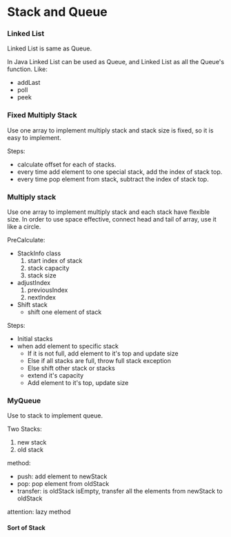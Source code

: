 # Stack and Queue

### Linked List

Linked List is same as Queue.

In Java Linked List can be used as Queue, and Linked List as all the Queue's function. Like:

- addLast
- poll
- peek

### Fixed Multiply Stack

Use one array to implement multiply stack and stack size is fixed, so it is easy to implement.

Steps:

- calculate offset for each of stacks.
- every time add element to one special stack, add the index of stack top.
- every time pop element from stack, subtract the index of stack top. 

### Multiply stack

Use one array to implement multiply stack and each stack have flexible size. In order to use space effective, connect head and tail of array, use it like a circle.

PreCalculate:

- StackInfo class
	1. start index of stack
	2. stack capacity
	3. stack size
- adjustIndex
	1. previousIndex
	2. nextIndex
- Shift stack
	+ shift one element of stack

Steps:

- Initial stacks
- when add element to specific stack
	+ If it is not full, add element to it's top and update size
	+ Else if all stacks are full, throw full stack exception
	+ Else shift other stack or stacks
	+ extend it's capacity
	+ Add element to it's top, update size  
	
### MyQueue

Use to stack to implement queue.

Two Stacks:

1. new stack
2. old stack

method:

- push: add element to newStack
- pop: pop element from oldStack
- transfer: is oldStack isEmpty, transfer all the elements from newStack to oldStack

attention: lazy method

#### Sort of Stack

